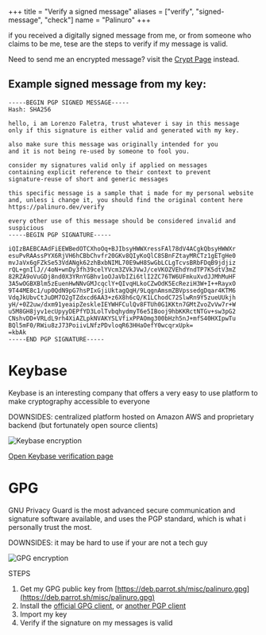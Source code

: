 +++
title = "Verify a signed message"
aliases = ["verify", "signed-message", "check"]
  name = "Palinuro"
+++

if you received a digitally signed message from me, or from someone who claims to be me, tese are the steps to verify if my message is valid.

Need to send me an encrypted message? visit the [Crypt Page](../encrypt/) instead.

## Example signed message from my key:
```
-----BEGIN PGP SIGNED MESSAGE-----
Hash: SHA256

hello, i am Lorenzo Faletra, trust whatever i say in this message
only if this signature is either valid and generated with my key.

also make sure this message was originally intended for you
and it is not being re-used by someone to fool you.

consider my signatures valid only if applied on messages
containing explicit reference to their context to prevent
signature-reuse of short and generic messages

this specific message is a sample that i made for my personal website
and, unless i change it, you should find the original content here
https://palinuro.dev/verify

every other use of this message should be considered invalid and suspicious
-----BEGIN PGP SIGNATURE-----

iQIzBAEBCAAdFiEEWBedOTCXhoOq+BJIbsyHWWXressFAl78dV4ACgkQbsyHWWXr
esuPvRAAssPYX6RjVH6hCBbChvfr20GKv8QIyKoQlC8SBnFZtayMRCTz1gETgHe0
mvJaVx6gFZkSe53VdANgk62zhBxbNIML70E9wH8SwGbLCLgTcvsBRbFDqB9jdjiz
rQL+gnIlJ//4oN+wnDy3fh39celYVcm3ZVkJVwJ/ceVKOZVEhdYndTP7K5dtV3mZ
82RZA9oVuGDj8nd0X3YRnYGBhv1oOJaVbIZi6tlI2ZC76TW6UFmkuXvdJJMhMuHF
3A5wOGBXBlm5zEuenHwNNvGMJcqclY+QIvqHLkoCZwOdK5EcReziH3W+I++RayxO
9T44ME8c1/up0QdN9pG7hsPIxGjiUktagQqH/9LqgnAmsmZBVpssedgDqar4KTM6
VdqJkUbvCtJuDM7O2gTZdxcd6AA3+z6X8h6cQ/K1LChodC72SlwRn9Y5zueUUkjh
yH/+0Z2uw/dxm91yeaipZeskleIEYWHFCulQv8FTUh0G1KKtn7GMtZvoZvVw7r+W
u5M8GH8jyv1ecUpyyDEPfYD3LolTvbqhydmyT6e5IBooj9hbKKRctNTGv+sw3pG2
CNshvDD+VRLdL9rh4XiAZLpkNVAKYSLVfixPPAOmg300bHzh5nJ+mfS40HXIpwTu
BQl5mF0/RWiu8zJ73PoiivLNfzPDvloqR63HHaOefY0wcqrxUpk=
=kbAk
-----END PGP SIGNATURE-----
```

# Keybase
Keybase is an interesting company that offers a very easy to use platform to make cryptography accessible to everyone

DOWNSIDES: centralized platform hosted on Amazon AWS and proprietary backend (but fortunately open source clients)

![Keybase encryption](../img/keybase-signature.jpg)

[Open Keybase verification page](https://keybase.io/verify#palinuro)


# GPG
GNU Privacy Guard is the most advanced secure communication and signature software available, and uses the PGP standard, which is what i personally trust the most.

DOWNSIDES: it may be hard to use if your are not a tech guy

![GPG encryption](../img/gpg-signature.jpg)

STEPS

1. Get my GPG public key from [https://deb.parrot.sh/misc/palinuro.gpg](https://deb.parrot.sh/misc/palinuro.gpg)
2. Install the [official GPG client](https://gnupg.org/), or [another PGP client](https://www.openpgp.org/software/)
3. Import my key
4. Verify if the signature on my messages is valid
